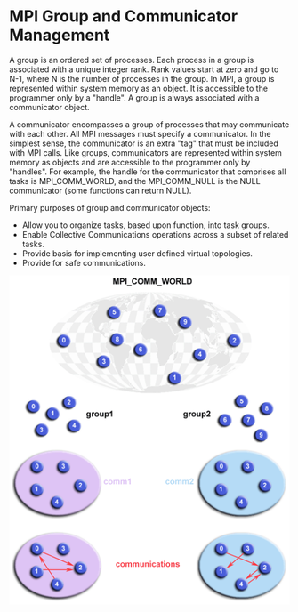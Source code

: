 # MPI Group and Communicator Management

A group is an ordered set of processes. Each process in a group is associated with a unique integer rank. Rank values start at zero and go to N-1, where N is the number of processes in the group. In MPI, a group is represented within system memory as an object. It is accessible to the programmer only by a "handle". A group is always associated with a communicator object.

A communicator encompasses a group of processes that may communicate with each other. All MPI messages must specify a communicator. In the simplest sense, the communicator is an extra "tag" that must be included with MPI calls. Like groups, communicators are represented within system memory as objects and are accessible to the programmer only by "handles". For example, the handle for the communicator that comprises all tasks is MPI\_COMM\_WORLD, and the MPI\_COMM\_NULL is the NULL communicator (some functions can return NULL).

Primary purposes of group and communicator objects:
- Allow you to organize tasks, based upon function, into task groups.
- Enable Collective Communications operations across a subset of related tasks.
- Provide basis for implementing user defined virtual topologies.
- Provide for safe communications.

![MPI_GROUP](/img/groups.gif)

<!-- ## Group Management

**MPI_GROUP_SIZE** returns  the size of a group.
```c
MPI_GROUP_SIZE(group, size)
```
- IN group, group (handle)
- OUT size, number of processes in the group (integer)

**C version**
```c
int MPI_Group_size(MPI_Group group, int *size)
```

**MPI_GROUP_RANK** returns the rank of this process in the given group.
```c
MPI_GROUP_RANK(group, rank)
```
- IN group, group (handle)
- OUT rank, rank of the calling process in group, or MPI\_UNDEFINED if the process is not a member (integer)

**C version**
```c
int MPI_Group_rank(MPI_Group group, int *rank)
```

**MPI_GROUP_TRANSLATE_RANKS** translates the ranks of processes in one group to those in another group.
```c
MPI_GROUP_TRANSLATE_RANKS(group1, n, ranks1, group2, ranks2)
```
- IN group1, group1 (handle)
- IN n, number of ranks in ranks1 and ranks2 arrays (integer)
- IN ranks1, array of zero or more valid ranks in group1 
- IN group2, group2 (handle)
- OUT ranks2, array  of  corresponding  ranks  in  group2, MPI\_UNDEFINED when no correspondence exists
**C version**
```c
int MPI_Group_translate_ranks(MPI_Group group1, int n, const int ranks1[],MPI_Group group2, int ranks2[])
```

**MPI_GROUP_COMPARE** compares two groups.
```c
MPI_GROUP_COMPARE(group1, group2, result)
```
- IN group1, first group (handle)
- IN group2, second group (handle)
- OUT result, result (integer)
**C version**
```c
int MPI_Group_compare(MPI_Group group1,MPI_Group group2, int *result)
```

### Group Constructors

Group  constructors  are  used  to  subset  and  superset  existing  groups.   These  constructors construct new groups from existing groups.  These are local operations, and distinct groups may  be  defined  on  different  processes;  a  process  may  also  define  a  group  that  does  notinclude  itself.   Consistent  definitions  are  required  when  groups  are  used  as  arguments  in communicator-building  functions. MPI does  not  provide  a  mechanism  to  build  a  group from scratch, but only from other, previously defined groups. 

**MPI_COMM_GROUP** accesses the group associated with given communicator.
```c
MPI_COMM_GROUP(comm, group)
```
- IN comm, communicator (handle)
- OUT group, group corresponding to comm (handle)

**C version**
```c
int MPI_Comm_group(MPI_Comm comm, MPI_Group *group)
```

Some useful functions are the set-like operations (definition -> c syntax): 
- **MPI\_GROUP\_UNION** 
    ```c 
    int MPI_Group_union(MPI_Group group1, MPI_Group group2,MPI_Group *newgroup)
    ```
- **MPI\_GROUP\_INTERSECTION** 
    ```c 
    int MPI_Group_intersection(MPI_Group group1, MPI_Group group2,MPI_Group *newgroup)
    ```
- **MPI\_GROUP\_DIFFERENCE**  
    ```c 
    int MPI_Group_difference(MPI_Group group1, MPI_Group group2,MPI_Group *newgroup)
    ```
- **MPI\_GROUP\_INCL**  
    ```c 
    int MPI_Group_incl(MPI_Group group, int n, const int ranks[],MPI_Group *newgroup)
    ```
    The function MPI\_GROUP\_INCL creates a group newgroup that consists of then processes in group with ranks ranks[0],..., ranks[n-1]; the process with _i_ in newgroup is the process with rank ranks[i] in group.
- **MPI\_GROUP\_EXCL** 
    ```c 
    int MPI_Group_excl(MPI_Group group, int n, const int ranks[],MPI_Group *newgroup
    ```
    The function MPI\_GROUP\_EXCL creates a group of processes newgroup that is obtained by deleting from group those processes with ranks ranks[0] ,...ranks[n-1].  The ordering of processes in newgroup is identical to the ordering ingroup.

### Group Destructors

**MPI_GROUP_FREE** marks the group object for deallocation.
```c
MPI_GROUP_FREE( group)
```
- INOUT group, group (handle)

**C version**
```c
int MPI_Group_free(MPI_Group *group)
```

### Example: MPI groups

The following example uses the MPI\_Comm\_create\_group, which is a function that returns a new communicator for a group of processes. This function is described in the next section.

The following example uses 14 processes.
@[MPI GROUP]({"stubs": ["4/groups.c"], "command": "/bin/bash /project/target/4/groups.sh"})

## Communicator Management

As described in the Introduction, at the start of an MPI program all its processes belong to the communicator MPI\_COMM\_WORLD. Processes in the communicator have unique numbers (identifiers) in the interval between 0 and p-1, where p is the number of processes executed. In many application we want to partition processes into n subgroups forming separate communicators. Each communicator should include the processes belonging a particular task.

The standard type of communicator is known as an intra-communicator, but a second, more exotic type known as an inter-communicator, whcih provide communication between two different communicators. The two types differ in two ways:
1. An intra-communicator refers to a single group, an inter-communicator refers to a pair of groups. The group of an intra-communicator is simply the set of all processes which share that communicator. A communicator is a opaque object of type **MPI\_Comm**.
2. Collective communications (see next Chapter) can be performed with an intra-communicator. They cannot be performed on an inter-communicator. The group of processes involved in a collective communication is simply the group of the intra-communicator involved.

Inter-communicators are more likely to be used by parallel library designers than application developers. The routines MPI\_COMM\_SIZE and MPI\_COMM\_RANK can be used with inter-communicators, but the interpretation of the results returned is slightly different. An  intra-communicator  involves  a  single  group  while  an  inter-communicator  involvestwo  groups. However, in this book, we will focus only on intra-communicator communication functionalities.

**MPI\_COMM\_SIZE** compute the number of processes in a communicator.
```c
MPI_COMM_SIZE(comm, size)
```
- IN comm, communicator (handle)
- OUT size, number of processes in the group of comm (integer)

**C version**
```c
int MPI_Comm_size(MPI_Comm comm, int *size)
```

**MPI\_COMM\_RANK** compute the associated rank of process in a communicator.
```c
MPI_COMM_SIZE(comm, size)
```
- IN comm, communicator (handle)
- OUT rank, ank of the calling process in group of comm (integer)

**C version**
```c
int MPI_Comm_rank(MPI_Comm comm, int *rank)
```

**MPI\_COMM\_COMPARE** compares two communicators.
```c
MPI_COMM_COMPARE(comm1, comm2, result)
```
- IN comm1, first communicator (handle)
- IN comm2, second communicator (handle)
- OUT result, result (integer)

**C version**
```c
int MPI_Comm_compare(MPI_Comm comm1, MPI_Comm comm2, int *result)
```

MPI\_IDENT results if and only if comm1 and comm2 are handles for the same object (identical groups and same contexts). MPI\_CONGRUENT results if the underlying groups are identical in constituents and rank order; these communicators differ only by context. MPI\_SIMILAR results if the group members of both communicators are the same but the rank order differs. MPI\_UNEQUAL results otherwise.

### Communicator Constructors

The  following  are  collective  functions  that  are  invoked  by  all  processes  in  the  group  or groups associated with comm, with the exception of MPI\_COMM\_CREATE\_GROUP, which is invoked only by the processes in the group of the new communicator being constructed.

**MPI_COMM_DUP(comm, newcomm)** duplicates  the  existing  communicator comm with  associated  keyvalues, topology information, and info hints. For each key value, the respective copy callback function determines the attribute value associated with this key in the new communicator; one particular action that a copy callback may take is to delete the attribute from the newcommunicator.

```c
MPI_COMM_DUP(comm, newcomm)
```
- IN comm,  communicator (handle)
- IN newcomm, copy communicator (handle)


**C version**
```c
int MPI_Comm_dup(MPI_Comm comm, MPI_Comm *newcomm)
```


**MPI_COMM_CREATE(comm, group, newcomm)** creates a new communicator.

```c
MPI_COMM_CREATE(comm, group, newcomm)
```
- IN comm, communicator (handle)
- IN group, group, which is a subset of the group of comm (handle)
- OUT newcomm, new communicator (handle)

**C version**
```c
int MPI_Comm_create(MPI_Comm comm, MPI_Group group, MPI_Comm *newcomm)
```
If comm is  an  intra-communicator,  this  function  returns  a  new  communicator newcomm with communication group defined by the group argument. No cached information propagates from comm to newcomm.  Each process must call MPI\_COMM\_CREATE with a group argument  that  is  a  subgroup  of  the group associated  with comm;  this  could  be MPI\_GROUP\_EMPTY.  The  processes  may  specify  different  values  for  the group argument. If  a  process  calls  with  a  non-empty group then  all  processes  in  that group must  call  the function with the same grou pas argument, that is the same processes in the same order. Otherwise,  the call is erroneous.  _This implies that the set of groups specified across the processes must be disjoint._  If the calling process is a member of the group given as group argument, then newcomm is a communicator with groupas its associated group.  In the case that  a  process  calls  with  a group to  which  it  does  not  belong,  e.g.,MPI\_GROUP\_EMPTY, then MPI\_COMM\_NULL is  returned  as newcomm.   _The  function  is  collective  and  must  be called by all processes in the group of comm._

**This function must be called by all processes in the communicator**

**MPI_COMM_CREATE(comm, group, newcomm)** creates a new communicator.

```c
MPI_COMM_CREATE_GROUP(comm, group, tag, newcomm)
```
- IN comm, communicator (handle)
- IN group, gorup, which is a subset of the group of comm (handle)
- IN tag, tag (integer)
- OUT newcomm, new communicator (handle)

**C version**
```c
int MPI_Comm_create_group(MPI_Comm comm, MPI_Group group, int tag,MPI_Comm *newcomm)
```
It is similar to MPI_COMM_CREATE but can be called by all processes in the group.  In  addition, MPI\_COMM\_CREATE\_GROUP requires that comm is an intra-communicator. MPI\_COMM\_CREATE\_GROUP returns a new intra-communicator, newcomm,  for  which  the group argument  defines  the  communication group.   No  cached  information  propagates  from comm to newcomm.   Each  process  must provide  a  group  argument  that  is  a  subgroup  of  the  group  associated  withcomm;  this could be MPI\_GROUP\_EMPTY. The tag argument does not conflict with tags used in point-to-point communication andis not permitted to be a wildcard. 

**MPI_COMM_SPLIT(comm, color, key, newcomm)** partitions the group associated with comm into disjoint subgroups, one foreach value of color.

```c
MPI_COMM_SPLIT(comm, color, key, newcomm)
```
- IN comm, communicator (handle)
- IN color, control of subset assignment (integer)
- IN key, control of rank assigment (integer)
- OUT newcomm, new communicator (handle)

**C version**
```c
int MPI_Comm_split(MPI_Comm comm, int color, int key, MPI_Comm *newcomm)
```
Each subgroup contains all processes of the same color.  Within each subgroup,  the  processes  are  ranked  in  the  order  defined  by  the  value  of  the  argument key,  with  ties  broken  according  to  their  rank  in  the  old  group.   A  new  communicator  iscreated for each subgroup and returned in newcomm.  A process may supply the color value MPI\_UNDEFINED, in which case newcomm returns MPI\_COMM\_NULL. This is a collective call, but each process is permitted to provide different values for color and key. 

### Communicator Destructors

**MPI_COMM_FREE** marks the communication object for deallocation.

```c
MPI_COMM_FREE(comm)
```
- INOUT comm, communicator to destroyed (handle)
**C version**
```c
int MPI_Comm_free(MPI_Comm *comm)
```
Any pending operations that use this communicator will complete normally; the object is actually deallocated only if there are no other active references to it. 

## Example: Groups and communicators management

The following example uses collective operations named MPI\_Allreduce, which will be described in the next Chapter. For what concerns this example you can consider that this function is able to sum all values inside an array held by each MPI process.

The following example uses 8 processes.
@[MPI_GROUP]({"stubs": ["4/groupsandcomm.c"], "command": "/bin/bash /project/target/4/groupsandcomm.sh"})

 -->